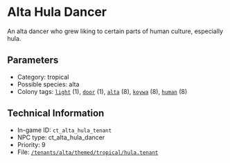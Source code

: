 # Alta Hula Dancer

An alta dancer who grew liking to certain parts of human culture, especially hula.

## Parameters

- Category: tropical
- Possible species: alta
- Colony tags: [`light`](https://ceterai.github.io/MyEnternia/Wiki/Tags/Light) (1), [`door`](https://ceterai.github.io/MyEnternia/Wiki/Tags/Door) (1), [`alta`](https://ceterai.github.io/MyEnternia/Wiki/Tags/Alta) (8), [`koywa`](https://ceterai.github.io/MyEnternia/Wiki/Tags/Koywa) (8), [`human`](https://ceterai.github.io/MyEnternia/Wiki/Tags/Human) (8)

## Technical Information

- In-game ID: `ct_alta_hula_tenant`
- NPC type: ct_alta_hula_dancer
- Priority: 9
- File: [`/tenants/alta/themed/tropical/hula.tenant`](https://github.com/Ceterai/Enternia/blob/main/tenants/alta/themed/tropical/hula.tenant)
